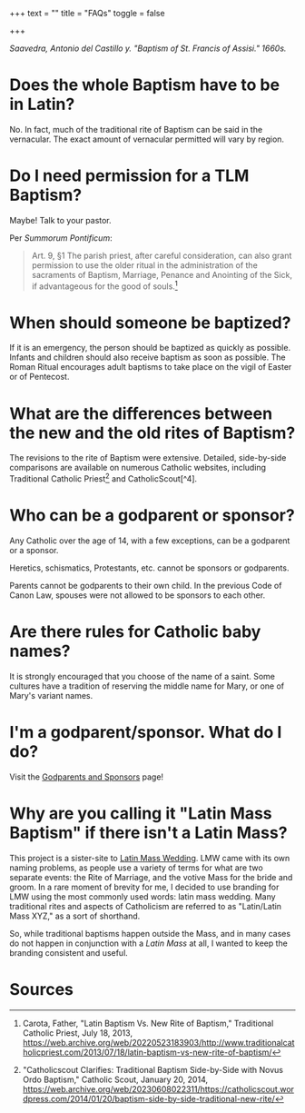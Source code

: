 +++
text = ""
title = "FAQs"
toggle = false

+++

_Saavedra, Antonio del Castillo y. "Baptism of St. Francis of Assisi." 1660s._

# Does the whole Baptism have to be in Latin? 

No. In fact, much of the traditional rite of Baptism can be said in the vernacular. The exact amount of vernacular permitted will vary by region. 

# Do I need permission for a TLM Baptism? 

Maybe! Talk to your pastor. 

Per _Summorum Pontificum_: 

> Art. 9, §1  The parish priest, after careful consideration, can also grant permission to use the older ritual in the administration of the sacraments of Baptism, Marriage, Penance and Anointing of the Sick, if advantageous for the good of souls.[^2]

# When should someone be baptized? 

If it is an emergency, the person should be baptized as quickly as possible. Infants and children should also receive baptism as soon as possible. The Roman Ritual encourages adult baptisms to take place on the vigil of Easter or of Pentecost. 

# What are the differences between the new and the old rites of Baptism?

The revisions to the rite of Baptism were extensive. Detailed, side-by-side comparisons are available on numerous Catholic websites, including Traditional Catholic Priest[^3] and CatholicScout[^4]. 

# Who can be a godparent or sponsor? 

Any Catholic over the age of 14, with a few exceptions, can be a godparent or a sponsor. 

Heretics, schismatics, Protestants, etc. cannot be sponsors or godparents. 

Parents cannot be godparents to their own child. In the previous Code of Canon Law, spouses were not allowed to be sponsors to each other.

# Are there rules for Catholic baby names? 

It is strongly encouraged that you choose of the name of a saint. Some cultures have a tradition of reserving the middle name for Mary, or one of Mary's variant names. 

# I'm a godparent/sponsor. What do I do?

Visit the [Godparents and Sponsors](/godparents-and-sponsors/) page!

# Why are you calling it "Latin Mass Baptism" if there isn't a Latin Mass? 

This project is a sister-site to [Latin Mass Wedding](https://latinmasswedding.com/). LMW came with its own naming problems, as people use a variety of terms for what are two separate events: the Rite of Marriage, and the votive Mass for the bride and groom. In a rare moment of brevity for me, I decided to use branding for LMW using the most commonly used words: latin mass wedding. Many traditional rites and aspects of Catholicism are referred to as "Latin/Latin Mass XYZ," as a sort of shorthand. 

So, while traditional baptisms happen outside the Mass, and in many cases do not happen in conjunction with a _Latin Mass_ at all, I wanted to keep the branding consistent and useful. 

# Sources 

[^1]: Pope Benedict XVI. "Summorum Pontificum." Vatican Publishing House (Libreria editrice vaticana)  (July 7 2007). http://www.vatican.va/content/benedict-xvi/en/motu_proprio/documents/hf_ben-xvi_motu-proprio_20070707_summorum-pontificum.html

[^2]: Carota, Father, "Latin Baptism Vs. New Rite of Baptism," Traditional Catholic Priest, July 18, 2013, https://web.archive.org/web/20220523183903/http://www.traditionalcatholicpriest.com/2013/07/18/latin-baptism-vs-new-rite-of-baptism/

[^3]: "Catholicscout Clarifies: Traditional Baptism Side-by-Side with Novus Ordo Baptism," Catholic Scout, January 20, 2014, https://web.archive.org/web/20230608022311/https://catholicscout.wordpress.com/2014/01/20/baptism-side-by-side-traditional-new-rite/


